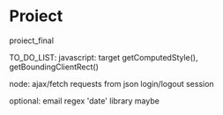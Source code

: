 # Proiect
 proiect_final

 TO_DO_LIST:
 javascript:    target
                getComputedStyle(), getBoundingClientRect()

 node:          ajax/fetch requests from json
                login/logout session

optional:       email regex
                'date' library maybe

